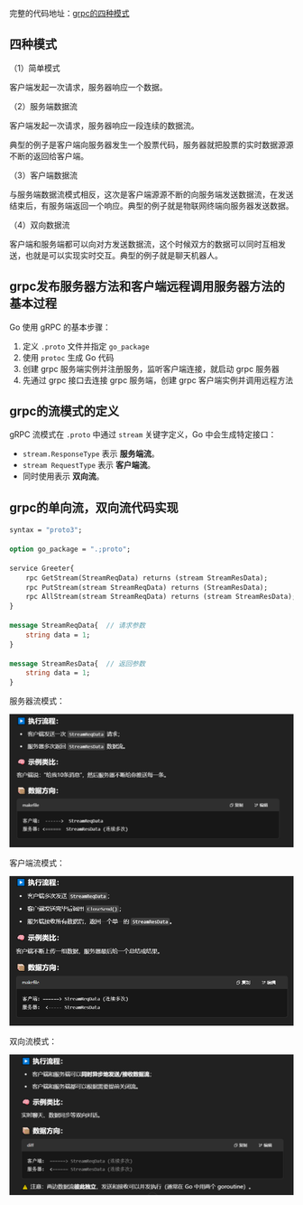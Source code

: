 完整的代码地址：[grpc的四种模式](https://github.com/xiaoyangst/Code/tree/master/Go%E7%BC%96%E7%A8%8B/grpc%E7%9A%84%E5%9B%9B%E7%A7%8D%E6%B5%81%E6%A8%A1%E5%BC%8F/StudyGo)

## 四种模式

（1）简单模式

客户端发起一次请求，服务器响应一个数据。

（2）服务端数据流

客户端发起一次请求，服务器响应一段连续的数据流。

典型的例子是客户端向服务器发生一个股票代码，服务器就把股票的实时数据源源不断的返回给客户端。

（3）客户端数据流

与服务端数据流模式相反，这次是客户端源源不断的向服务端发送数据流，在发送结束后，有服务端返回一个响应。典型的例子就是物联网终端向服务器发送数据。

（4）双向数据流

客户端和服务端都可以向对方发送数据流，这个时候双方的数据可以同时互相发送，也就是可以实现实时交互。典型的例子就是聊天机器人。

## grpc发布服务器方法和客户端远程调用服务器方法的基本过程

Go 使用 gRPC 的基本步骤：

1. 定义 `.proto` 文件并指定 `go_package`
2. 使用 `protoc` 生成 Go 代码
3. 创建 grpc 服务端实例并注册服务，监听客户端连接，就启动 grpc 服务器
4. 先通过 grpc 接口去连接 grpc 服务端，创建 grpc 客户端实例并调用远程方法

## grpc的流模式的定义

gRPC 流模式在 `.proto` 中通过 `stream` 关键字定义，Go 中会生成特定接口：

- `stream.ResponseType` 表示 **服务端流**。
- `stream RequestType` 表示 **客户端流**。
- 同时使用表示 **双向流**。

## grpc的单向流，双向流代码实现

```protobuf
syntax = "proto3";

option go_package = ".;proto";

service Greeter{
    rpc GetStream(StreamReqData) returns (stream StreamResData);        // 服务端流模式
    rpc PutStream(stream StreamReqData) returns (StreamResData);        // 客户端流模式
    rpc AllStream(stream StreamReqData) returns (stream StreamResData); // 双向流模式
}

message StreamReqData{	// 请求参数
    string data = 1;
}

message StreamResData{	// 返回参数
    string data = 1;
}
```

服务器流模式：

![image-20250530134833831](images/image-20250530134833831.png)

客户端流模式：

![image-20250530134856196](images/image-20250530134856196.png)

双向流模式：

![image-20250530134912051](images/image-20250530134912051.png)



